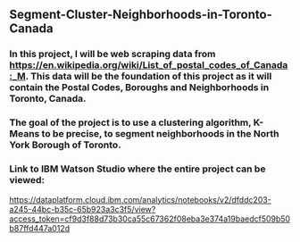 ## Segment-Cluster-Neighborhoods-in-Toronto-Canada
### In this project, I will be web scraping data from https://en.wikipedia.org/wiki/List_of_postal_codes_of_Canada:_M. This data will be the foundation of this project as it will contain the Postal Codes, Boroughs and Neighborhoods in Toronto, Canada.  
### The goal of the project is to use a clustering algorithm, K-Means to be precise, to segment neighborhoods in the North York Borough of Toronto.
### Link to IBM Watson Studio where the entire project can be viewed:  
https://dataplatform.cloud.ibm.com/analytics/notebooks/v2/dfddc203-a245-44bc-b35c-65b923a3c3f5/view?access_token=cf9d3f88d73b30ca55c67362f08eba3e374a19baedcf509b50b87ffd447a012d

